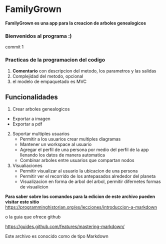 # FamilyGrown
**FamilyGrown es una app para la creacion de arboles genealogicos**

### Bienvenidos al programa :)
commit 1
### Practicas de la programacion del codigo
1. **Comentario** con descripcion del metodo, los parametros y las salidas
2. Complejidad del metodo, opcional
3. el modelo de empaquetado es MVC


## Funcionalidades
1.  Crear arboles genealogicos
  * Exportar a imagen
  * Exportar a pdf
2. Soportar multiples usuarios 
   * Permitir a los usuarios crear multiples diagramas 
   * Mantener un workspace al usuario
   * Agregar el perfil de una persona por medio del perfil de la app llenando los datos de manera automatica
   * Combinar arboles entre usuarios que compartan nodos
3. Visualiaciones
   * Permitir visualizar al usuario la ubicacion de una persona
   * Permitir ver el recorrido de los antepasados alrededor del planeta
   * Visualizacion en forma de arbol del arbol, permitir difernetes formas de visualicion
   
   





**Para saber sobre los comandos para la edicion de este archivo pueden visitar este sitio**
https://programminghistorian.org/es/lecciones/introduccion-a-markdown

o la guia que ofrece github

https://guides.github.com/features/mastering-markdown/

Este archivo es conocido como de tipo Markdown 
